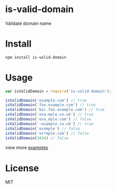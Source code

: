 # is-valid-domain

Validate domain name

# Install

```bash
npm install is-valid-domain
```

# Usage

```javascript
var isValidDomain = require('is-valid-domain');

isValidDomain('example.com') // true
isValidDomain('foo.example.com') // true
isValidDomain('bar.foo.example.com') // true
isValidDomain('exa-mple.co.uk') // true
isValidDomain('exa_mple.com') // false
isValidDomain('-example.co.uk') // true
isValidDomain('example') // false
isValidDomain('ex*mple.com') // false
isValidDomain(3434) // false
```

view more [examples](./test/is-valid-domain.js)

# License

MIT
